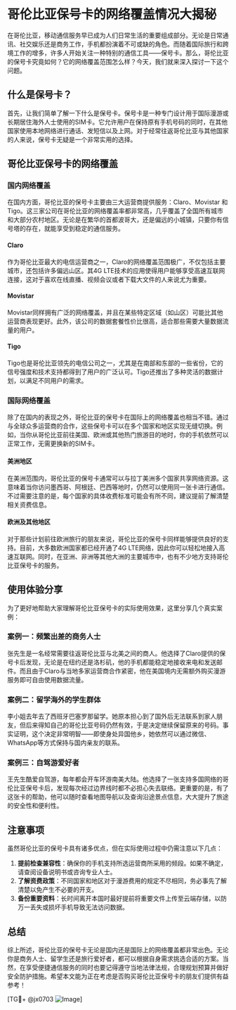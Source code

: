 # 哥伦比亚保号卡的网络覆盖情况大揭秘

在哥伦比亚，移动通信服务早已成为人们日常生活的重要组成部分。无论是日常通讯、社交娱乐还是商务工作，手机都扮演着不可或缺的角色。而随着国际旅行和跨境工作的增多，许多人开始关注一种特别的通信工具——保号卡。那么，哥伦比亚的保号卡究竟如何？它的网络覆盖范围怎么样？今天，我们就来深入探讨一下这个问题。

## 什么是保号卡？

首先，让我们简单了解一下什么是保号卡。保号卡是一种专门设计用于国际漫游或长期居住海外人士使用的SIM卡。它允许用户在保持原有手机号码的同时，在其他国家使用本地网络进行通话、发短信以及上网。对于经常往返哥伦比亚与其他国家的人来说，保号卡无疑是一个非常实用的选择。

## 哥伦比亚保号卡的网络覆盖

### 国内网络覆盖

在国内方面，哥伦比亚的保号卡主要由三大运营商提供服务：Claro、Movistar 和 Tigo。这三家公司在哥伦比亚的网络覆盖率都非常高，几乎覆盖了全国所有城市和大部分农村地区。无论是在繁华的首都波哥大，还是偏远的小城镇，只要你有信号塔的存在，就能享受到稳定的通信服务。

#### Claro
作为哥伦比亚最大的电信运营商之一，Claro的网络覆盖范围极广，不仅包括主要城市，还包括许多偏远山区。其4G LTE技术的应用使得用户能够享受高速互联网连接，这对于喜欢在线直播、视频会议或者下载大文件的人来说尤为重要。

#### Movistar
Movistar同样拥有广泛的网络覆盖，并且在某些特定区域（如山区）可能比其他运营商表现更好。此外，该公司的数据套餐性价比很高，适合那些需要大量数据流量的用户。

#### Tigo
Tigo也是哥伦比亚领先的电信公司之一，尤其是在南部和东部的一些省份，它的信号强度和技术支持都得到了用户的广泛认可。Tigo还推出了多种灵活的数据计划，以满足不同用户的需求。

### 国际网络覆盖

除了在国内的表现之外，哥伦比亚的保号卡在国际上的网络覆盖也相当不错。通过与全球众多运营商的合作，这些保号卡可以在多个国家和地区实现无缝切换。例如，当你从哥伦比亚前往美国、欧洲或其他热门旅游目的地时，你的手机依然可以正常工作，无需更换新的SIM卡。

#### 美洲地区
在美洲范围内，哥伦比亚的保号卡通常可以与拉丁美洲多个国家共享网络资源。这意味着当你访问墨西哥、阿根廷、巴西等地时，仍然可以使用同一张卡进行通信。不过需要注意的是，每个国家的具体收费标准可能会有所不同，建议提前了解清楚相关资费信息。

#### 欧洲及其他地区
对于那些计划前往欧洲旅行的朋友来说，哥伦比亚的保号卡同样能够提供良好的支持。目前，大多数欧洲国家都已经开通了4G LTE网络，因此你可以轻松地接入高速互联网。同时，在亚洲、非洲等其他大洲的主要城市中，也有不少地方支持哥伦比亚保号卡的服务。

## 使用体验分享

为了更好地帮助大家理解哥伦比亚保号卡的实际使用效果，这里分享几个真实案例：

### 案例一：频繁出差的商务人士
张先生是一名经常需要往返哥伦比亚与北美之间的商人。他选择了Claro提供的保号卡后发现，无论是在纽约还是洛杉矶，他的手机都能稳定地接收来电和发送邮件。而且由于Claro与当地多家运营商合作紧密，他在美国境内无需额外购买漫游服务即可自由使用数据流量。

### 案例二：留学海外的学生群体
李小姐去年去了西班牙巴塞罗那留学。她原本担心到了国外后无法联系到家人朋友，但后来得知自己的哥伦比亚号码仍然有效，于是决定继续保留原来的号码。事实证明，这个决定非常明智——即使身处异国他乡，她依然可以通过微信、WhatsApp等方式保持与国内亲友的联系。

### 案例三：自驾游爱好者
王先生酷爱自驾游，每年都会开车环游南美大陆。他选择了一张支持多国网络的哥伦比亚保号卡后，发现每次经过边界线时都不必担心失去联络。更重要的是，有了这张卡的帮助，他可以随时查看地图导航以及查询沿途景点信息，大大提升了旅途的安全性和便利性。

## 注意事项

虽然哥伦比亚的保号卡具有诸多优点，但在实际使用过程中仍需注意以下几点：

1. **提前检查兼容性**：确保你的手机支持所选运营商所采用的频段。如果不确定，请查阅设备说明书或咨询专业人士。
2. **了解资费政策**：不同国家和地区对于漫游费用的规定不尽相同，务必事先了解清楚以免产生不必要的开支。
3. **备份重要资料**：长时间离开本国时最好提前将重要文件上传至云端存储，以防万一丢失或损坏手机导致无法访问数据。

## 总结

综上所述，哥伦比亚的保号卡无论是国内还是国际上的网络覆盖都非常出色。无论你是商务人士、留学生还是旅行爱好者，都可以根据自身需求挑选合适的方案。当然，在享受便捷通信服务的同时也要记得遵守当地法律法规，合理规划预算并做好安全防护措施。希望本文能为正在考虑是否购买哥伦比亚保号卡的朋友们提供有益参考！

[TG💪+ @jx0703 ![Image](https://github.com/user-attachments/assets/dbca1d08-cadb-493c-b0ec-ad6f7a83f270)]